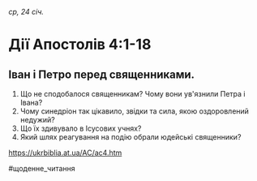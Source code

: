 
_ср, 24 січ._

# Дії Апостолів 4:1-18

## Іван і Петро перед священниками.
1. Що не сподобалося священникам? Чому вони ув'язнили Петра і Івана?
2. Чому синедріон так цікавило, звідки та сила, якою оздоровлений недужий?
3. Що їх здивувало в Ісусових учнях?
4. Який шлях реагування на подію обрали юдейські священники?

https://ukrbiblia.at.ua/AC/ac4.htm 

#щоденне_читання
